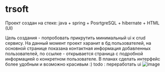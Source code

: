 # trsoft
Проект создан на стеке: java + spring + PosrtgreSQL + hibernate + HTML (UI)

Цель создания - попробовать прикрутить минимальный ui к crud сервису. 
На данный момент проект харанит в бд пользователей, на основной странице показана контактная информация добавленных пользователей, по ссылке - открывается страница с подробной информацией о конкретном пользователе.
В планах сделать интерфейс более удобным и возможно красивым :)
todo : переработать ui
![image](https://github.com/Vanchey359/trsoft/assets/78901089/6acaf8ce-b66e-47c8-92a2-4049c028daa8)
